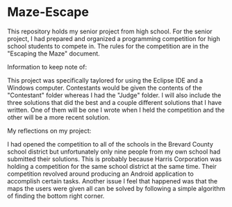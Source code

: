 # Maze-Escape

This repository holds my senior project from high school. For the senior project, I had prepared and organized a programming competition for high school students to compete in. The rules for the competition are in the "Escaping the Maze" document.

Information to keep note of:

This project was specifically taylored for using the Eclipse IDE and a Windows computer. Contestants would be given the contents of the "Contestant" folder whereas I had the "Judge" folder.
I will also include the three solutions that did the best and a couple different solutions that I have written. One of them will be one I wrote when I held the competition and the other will be a more recent solution.

My reflections on my project:

I had opened the competition to all of the schools in the Brevard County school district but unfortunately only nine people from my own school had submitted their solutions. This is probably because Harris Corporation was holding a competition for the same school district at the same time. Their competition revolved around producing an Android application to accomplish certain tasks. Another issue I feel that happened was that the maps the users were given all can be solved by following a simple algorithm of finding the bottom right corner.

